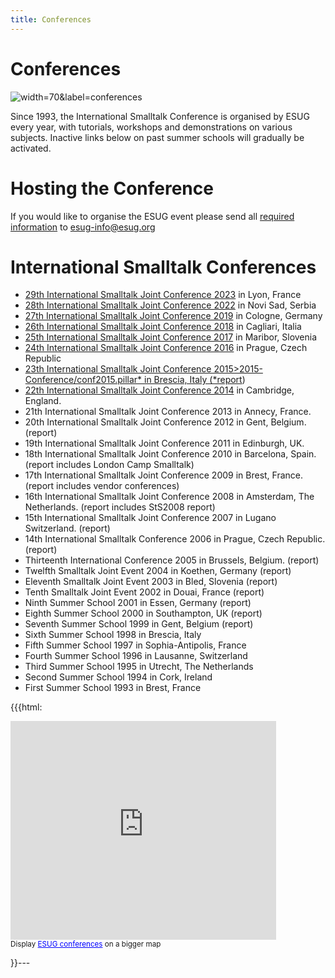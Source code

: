 ```yaml
---
title: Conferences
---
```


# Conferences

![](file://images/Conferences.jpg "width=70&label=conferences")


Since 1993, the International Smalltalk Conference is organised by ESUG every year, with tutorials, workshops and demonstrations on various subjects. Inactive links below on past summer schools will gradually be activated.


# Hosting the Conference
If you would like to organise the ESUG event please send all [required information](host_esug_events.html) to esug-info@esug.org


# International Smalltalk Conferences
- [29th International Smalltalk Joint Conference 2023](2023-Conference/conf2023.html) in Lyon, France
- [28th International Smalltalk Joint Conference 2022](2022-Conference/conf2022.html) in Novi Sad, Serbia
- [27th International Smalltalk Joint Conference 2019](2019-Conference/conf2019.html) in Cologne, Germany
- [26th International Smalltalk Joint Conference 2018](2018-Conference/conf2018.html) in Cagliari, Italia
- [25th International Smalltalk Joint Conference 2017](2017-Conference/conf2017.html) in Maribor, Slovenia
- [24th International Smalltalk Joint Conference 2016](2016-Conference/conf2016.html) in Prague, Czech Republic
- [23th International Smalltalk Joint Conference 2015>2015-Conference/conf2015.pillar* in Brescia, Italy (*report](http://www.esug.org/data/ReportsFromNiallRoss/ESUG2015Report-NiallRoss.pdf))
- [22th International Smalltalk Joint Conference 2014](2014-Conference/conf2014.html) in Cambridge, England.
- 21th International Smalltalk Joint Conference 2013 in Annecy, France.
- 20th International Smalltalk Joint Conference 2012 in Gent, Belgium. (report)
- 19th International Smalltalk Joint Conference 2011 in Edinburgh, UK.
- 18th International Smalltalk Joint Conference 2010 in Barcelona, Spain. (report includes London Camp Smalltalk)
- 17th International Smalltalk Joint Conference 2009 in Brest, France. (report includes vendor conferences)
- 16th International Smalltalk Joint Conference 2008 in Amsterdam, The Netherlands. (report includes StS2008 report)
- 15th International Smalltalk Joint Conference 2007 in Lugano Switzerland. (report) 
- 14th International Smalltalk Conference 2006 in Prague, Czech Republic. (report)
- Thirteenth International Conference 2005 in Brussels, Belgium. (report)
- Twelfth Smalltalk Joint Event 2004 in Koethen, Germany (report)
- Eleventh Smalltalk Joint Event 2003 in Bled, Slovenia (report)
- Tenth Smalltalk Joint Event 2002 in Douai, France (report)
- Ninth Summer School 2001 in Essen, Germany (report)
- Eighth Summer School 2000 in Southampton, UK (report)
- Seventh Summer School 1999 in Gent, Belgium (report)
- Sixth Summer School 1998 in Brescia, Italy
- Fifth Summer School 1997 in Sophia-Antipolis, France
- Fourth Summer School 1996 in Lausanne, Switzerland
- Third Summer School 1995 in Utrecht, The Netherlands
- Second Summer School 1994 in Cork, Ireland
- First Summer School 1993 in Brest, France

{{{html:
<p><iframe width="425" height="350" frameborder="0" scrolling="no" marginheight="0" marginwidth="0" src="http://maps.google.com/maps/ms?ie=UTF8&amp;hl=fr&amp;msa=0&amp;msid=100153421485361479031.0004798d5c3a178c46554&amp;t=h&amp;ll=47.576526,5.097656&amp;spn=12.646953,26.05957&amp;output=embed"></iframe><br /><small>Display <a href="http://maps.google.com/maps/ms?ie=UTF8&amp;hl=fr&amp;msa=0&amp;msid=100153421485361479031.0004798d5c3a178c46554&amp;t=h&amp;ll=47.576526,5.097656&amp;spn=12.646953,26.05957&amp;source=embed" style="color:#0000FF;text-align:left">ESUG conferences</a> on a bigger map</small></p>
}}---
